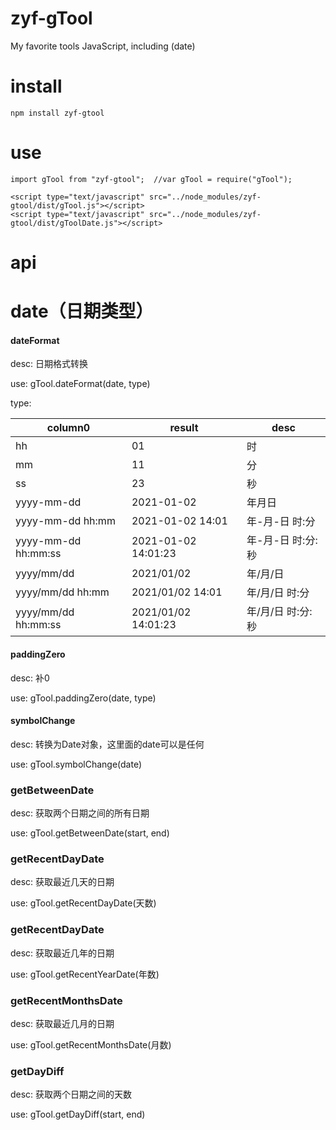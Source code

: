 # zyf-gTool
My favorite tools JavaScript, including (date)
# install

```
npm install zyf-gtool

```
# use

```
import gTool from "zyf-gtool";  //var gTool = require("gTool");

<script type="text/javascript" src="../node_modules/zyf-gtool/dist/gTool.js"></script>
<script type="text/javascript" src="../node_modules/zyf-gtool/dist/gToolDate.js"></script>
```

# api

# date（日期类型）

#### dateFormat

desc: 日期格式转换

use: gTool.dateFormat(date, type)

type: 

|column0|result|desc|
|-|-|-|
|hh|01|时|
|mm|11|分|
|ss|23|秒|
|yyyy-mm-dd|2021-01-02|年月日|
|yyyy-mm-dd hh:mm|2021-01-02 14:01|年-月-日 时:分|
|yyyy-mm-dd hh:mm:ss|2021-01-02 14:01:23|年-月-日 时:分:秒|
|yyyy/mm/dd|2021/01/02|年/月/日|
|yyyy/mm/dd hh:mm|2021/01/02 14:01|年/月/日 时:分|
|yyyy/mm/dd hh:mm:ss|2021/01/02 14:01:23|年/月/日 时:分:秒|

#### paddingZero

desc: 补0

use: gTool.paddingZero(date, type)

#### symbolChange

desc: 转换为Date对象，这里面的date可以是任何

use: gTool.symbolChange(date)

### getBetweenDate

desc: 获取两个日期之间的所有日期

use: gTool.getBetweenDate(start, end)

### getRecentDayDate

desc: 获取最近几天的日期

use: gTool.getRecentDayDate(天数)

### getRecentDayDate

desc: 获取最近几年的日期

use: gTool.getRecentYearDate(年数)

### getRecentMonthsDate

desc: 获取最近几月的日期

use: gTool.getRecentMonthsDate(月数)

### getDayDiff

desc: 获取两个日期之间的天数

use: gTool.getDayDiff(start, end)

